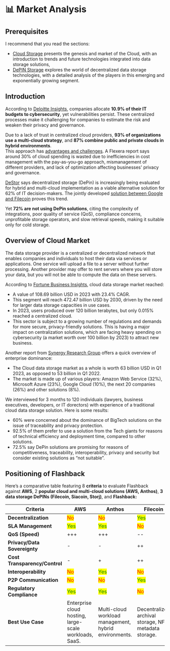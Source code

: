 # 📊 Market Analysis

## Prerequisites

I recommend that you read the sections:

* [Cloud Storage](../learn-more/depin-and-cloud-storage/) presents the genesis and market of the Cloud, with an introduction to trends and future technologies integrated into data storage solutions,
* [DePIN Storage](../learn-more/depin-and-cloud-storage-1/) explores the world of decentralized data storage technologies, with a detailed analysis of the players in this emerging and exponentially growing segment.

## Introduction

According to [Deloitte Insights](https://www2.deloitte.com/us/en/insights/industry/financial-services/cybersecurity-maturity-financial-institutions-cyber-risk.html), companies allocate **10.9% of their IT budgets to cybersecurity**, yet vulnerabilities persist. These centralized processes make it challenging for companies to estimate the risk and weaken their privacy and governance.&#x20;

Due to a lack of trust in centralized cloud providers, **93% of organizations use a multi-cloud strategy**, and **87% combine public and private clouds in hybrid environments**. \
This approach has [advantages and challenges](../learn-more/depin-and-cloud-storage/market-trends/). A Flexera report says around 30% of cloud spending is wasted due to inefficiencies in cost management with the pay-as-you-go approach, mismanagement of different providers, and lack of optimization affecting businesses' privacy and governance.

[DeStor](https://destor.com/the-state-of-destor-2024) says decentralized storage (DePin) is increasingly being evaluated for hybrid and multi-cloud implementation as a viable alternative solution for 62% of IT decision-makers. The jointly developed [solution between Google and Filecoin](../getting-started/get-wallets.md) proves this trend.

Yet **72% are not using DePin solutions**, citing the complexity of integrations, poor quality of service (QoS), compliance concerns, unprofitable storage operators, and slow retrieval speeds, making it suitable only for cold storage.&#x20;

## Overview of Cloud Market

The data storage provider is a centralized or decentralized network that enables companies and individuals to host their data via services or applications. One service will upload a file to a server without further processing. Another provider may offer to rent servers where you will store your data, but you will not be able to compute the data on these servers.

According to [Fortune Business Insights](https://www.fortunebusinessinsights.com/cloud-storage-market-102773), cloud data storage market reached:

* A value of 108.69 billion USD in 2023 with 23.4% CAGR.
* This segment will reach 472.47 billion USD by 2030, driven by the need for larger data storage capacities in use cases.&#x20;
* In 2023, users produced over 120 billion terabytes, but only 0.015% reached a centralized cloud.&#x20;
* This sector is subject to a growing number of regulations and demands for more secure, privacy-friendly solutions. This is having a major impact on centralization solutions, which are facing heavy spending on cybersecurity (a market worth over 100 billion by 2023) to attract new business.&#x20;

Another report from [Synergy Research Group](https://www.srgresearch.com/articles/q1-cloud-spending-grows-by-over-10-billion-from-2022-the-big-three-account-for-65-of-the-total) offers a quick overview of enterprise dominance:

* The Cloud data storage market as a whole is worth 63 billion USD in Q1 2023, as opposed to 53 billion in Q1 2022.&#x20;
* The market is made up of various players: Amazon Web Service (32%), Microsoft Azure (23%), Google Cloud (10%), the next 20 companies (26%) and other solutions (8%).

We interviewed for 3 months to 120 individuals (lawyers, business executives, developers, or IT dorectors) with experience of a traditional cloud data storage solution. Here is some results:

* 60% were concerned about the dominance of BigTech solutions on the issue of traceability and privacy protection.&#x20;
* 92.5% of them prefer to use a solution from the Tech giants for reasons of technical efficiency and deployment time, compared to other solutions.&#x20;
* 72.5% say DePin solutions are promising for reasons of competitiveness, traceability, interoperability, privacy and security but consider existing solutions as “not suitable”.

## Positioning of Flashback

Here’s a comparative table featuring 8 **criteria** to evaluate Flashback against **AWS**, 2 **popular cloud and multi-cloud solutions (AWS, Anthos)**, **3 data storage DePINs (Filecoin, Siacoin, Storj)**, and **Flashback:**

<table data-full-width="true"><thead><tr><th width="215">Criteria</th><th width="129">AWS</th><th>Anthos</th><th>Filecoin</th><th>Siacoin</th><th width="158">StorJ</th><th>Flashback</th></tr></thead><tbody><tr><td><strong>Decentralization</strong></td><td><mark style="color:red;">No</mark></td><td><mark style="color:red;">No</mark></td><td><mark style="color:green;">Yes</mark></td><td><mark style="color:green;">Yes</mark></td><td><mark style="color:green;">Yes</mark></td><td><mark style="color:green;">Yes</mark></td></tr><tr><td><strong>SLA Management</strong></td><td><mark style="color:green;">Yes</mark></td><td><mark style="color:green;">Yes</mark></td><td><mark style="color:red;">No</mark></td><td><mark style="color:red;">No</mark></td><td><mark style="color:red;">No</mark></td><td><mark style="color:green;">Yes</mark></td></tr><tr><td><strong>QoS (Speed)</strong></td><td>+++</td><td>+++</td><td>--</td><td>--</td><td>++</td><td>+++</td></tr><tr><td><strong>Privacy/Data Sovereignty</strong></td><td>-</td><td>-</td><td>++</td><td>++</td><td>-</td><td>+++</td></tr><tr><td><strong>Cost Transparency/Control</strong></td><td>-</td><td>+</td><td>++</td><td>++</td><td>++</td><td>+++</td></tr><tr><td><strong>Interoperability</strong></td><td><mark style="color:red;">No</mark></td><td><mark style="color:green;">Yes</mark></td><td><mark style="color:red;">No</mark></td><td><mark style="color:red;">No</mark></td><td><mark style="color:red;">No</mark></td><td><mark style="color:green;">Yes</mark></td></tr><tr><td><strong>P2P Communication</strong></td><td><mark style="color:red;">No</mark></td><td><mark style="color:red;">No</mark></td><td><mark style="color:green;">Yes</mark></td><td><mark style="color:green;">Yes</mark></td><td><mark style="color:green;">Yes</mark></td><td><mark style="color:green;">Yes</mark></td></tr><tr><td><strong>Regulatory Compliance</strong></td><td><mark style="color:green;">Yes</mark></td><td><mark style="color:green;">Yes</mark></td><td><mark style="color:red;">No</mark></td><td><mark style="color:red;">No</mark></td><td><mark style="color:red;">No</mark></td><td><mark style="color:green;">Yes</mark></td></tr><tr><td><strong>Best Use Case</strong></td><td>Enterprise cloud hosting, large-scale workloads, SaaS.</td><td>Multi-cloud workload management, hybrid environments.</td><td>Decentralized archival storage, NFT metadata storage.</td><td>Affordable personal cloud storage, basic backups.</td><td>Decentralized high-performance storage for mid-sized enterprises.</td><td>Decentralized multi-cloud storage for healthcare, finance, gaming, and AI datasets.</td></tr></tbody></table>

